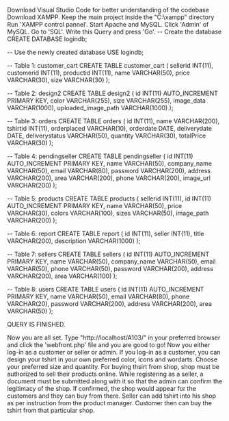 
Download Visual Studio Code for better understanding of the codebase
Download XAMPP.
Keep the main project inside the "C:\xampp" directory
Run 'XAMPP control pannel'. Start Apache and MySQL.
Click 'Admin' of MySQL.
Go to 'SQL'.
Write this Query and press 'Go'.
-- Create the database CREATE DATABASE logindb;

-- Use the newly created database USE logindb;

-- Table 1: customer_cart CREATE TABLE customer_cart ( sellerid INT(11), customerid INT(11), productid INT(11), name VARCHAR(50), price VARCHAR(30), size VARCHAR(30) );

-- Table 2: design2 CREATE TABLE design2 ( id INT(11) AUTO_INCREMENT PRIMARY KEY, color VARCHAR(255), size VARCHAR(255), image_data VARCHAR(1000), uploaded_image_path VARCHAR(1000) );

-- Table 3: orders CREATE TABLE orders ( id INT(11), name VARCHAR(200), tshirtid INT(11), orderplaced VARCHAR(10), orderdate DATE, deliverydate DATE, deliverystatus VARCHAR(50), quantity VARCHAR(30), totalPrice VARCHAR(30) );

-- Table 4: pendingseller CREATE TABLE pendingseller ( id INT(11) AUTO_INCREMENT PRIMARY KEY, name VARCHAR(50), company_name VARCHAR(50), email VARCHAR(80), password VARCHAR(200), address VARCHAR(200), area VARCHAR(200), phone VARCHAR(200), image_url VARCHAR(200) );

-- Table 5: products CREATE TABLE products ( sellerid INT(11), id INT(11) AUTO_INCREMENT PRIMARY KEY, name VARCHAR(50), price VARCHAR(30), colors VARCHAR(100), sizes VARCHAR(50), image_path VARCHAR(200) );

-- Table 6: report CREATE TABLE report ( id INT(11), seller INT(11), title VARCHAR(200), description VARCHAR(1000) );

-- Table 7: sellers CREATE TABLE sellers ( id INT(11) AUTO_INCREMENT PRIMARY KEY, name VARCHAR(50), company_name VARCHAR(50), email VARCHAR(50), phone VARCHAR(50), password VARCHAR(200), address VARCHAR(200), area VARCHAR(100) );

-- Table 8: users CREATE TABLE users ( id INT(11) AUTO_INCREMENT PRIMARY KEY, name VARCHAR(50), email VARCHAR(80), phone VARCHAR(20), password VARCHAR(200), address VARCHAR(200), area VARCHAR(50) );

QUERY IS FINISHED.

Now you are all set. Type "http://localhost/A103/" in your preferred browser and click the 'webfront.php' file and you are good to go!
Now you either log-in as a customer or seller or admin.
If you log-in as a customer, you can design your tshirt in your own preferred color, icons and wordarts. Choose your preferred size and quantity.
For buying thsirt from shop, shop must be authorized to sell their products online.
While registering as a seller, a document must be submitted along with it so that the admin can confirm the legitimacy of the shop. If confirmed, the shop would appear for the customers and they can buy from there.
Seller can add tshirt into his shop as per instruction from the product manager.
Customer then can buy the tshirt from that particular shop.
